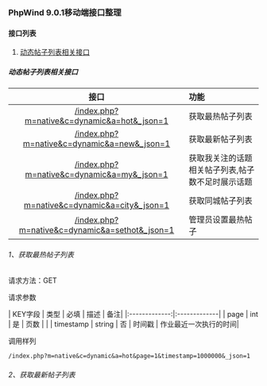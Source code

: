 ### PhpWind 9.0.1移动端接口整理

#### 接口列表

1. [动态帖子列表相关接口](#动态帖子列表相关接口)











##### 动态帖子列表相关接口

|  接口|  功能|
|:-------------:|:-------------|
| [/index.php?m=native&c=dynamic&a=hot&_json=1](#1、获取最热帖子列表) | 获取最热帖子列表 |
|[/index.php?m=native&c=dynamic&a=new&_json=1](#2、获取最新帖子列表) | 获取最新帖子列表 |
|[/index.php?m=native&c=dynamic&a=my&_json=1](#users-mobile) | 获取我关注的话题相关帖子列表,帖子数不足时展示话题 |
|[/index.php?m=native&c=dynamic&a=city&_json=1](#users-mobile) | 获取同城帖子列表 |
|[/index.php?m=native&c=dynamic&a=sethot&_json=1](#users-mobile) | 管理员设置最热帖子 |
###### 1、获取最热帖子列表

  请求方法：GET

  请求参数

| KEY字段 | 类型 | 必填 | 描述 | 备注|
|:-------------:|:-------------|
| page | int | 是 | 页数 |  |
| timestamp | string | 否 | 时间戳 |  作业最近一次执行的时间|

  调用样列

```
/index.php?m=native&c=dynamic&a=hot&page=1&timestamp=1000000&_json=1
```
###### 2、获取最新帖子列表
